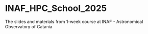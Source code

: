 # INAF_HPC_School_2025
The slides and materials from 1-week course at INAF - Astronomical Observatory of Catania
